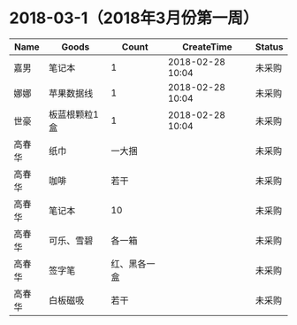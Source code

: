 # 2018-03-1（2018年3月份第一周）
 Name | Goods | Count | CreateTime | Status 
----|------|-----|----|----
 嘉男 | 笔记本 | 1 | 2018-02-28 10:04 | 未采购
 娜娜 | 苹果数据线 | 1 | 2018-02-28 10:04 | 未采购
 世豪 | 板蓝根颗粒1盒 | 1 | 2018-02-28 10:04 | 未采购
 高春华 | 纸巾 | 一大捆 | | 未采购
 高春华 | 咖啡 | 若干 | | 未采购
 高春华 | 笔记本 | 10 | | 未采购
 高春华 | 可乐、雪碧 | 各一箱 | | 未采购
 高春华 | 签字笔 | 红、黑各一盒 | | 未采购
 高春华 | 白板磁吸 | 若干 | | 未采购

